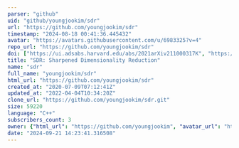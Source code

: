 ```yaml
---
parser: "github"
uid: "github/youngjookim/sdr"
url: "https://github.com/youngjookim/sdr"
timestamp: "2024-08-18 00:41:36.445432"
avatar: "https://avatars.githubusercontent.com/u/6983325?v=4"
repo_url: "https://github.com/youngjookim/sdr"
doi: ["https://ui.adsabs.harvard.edu/abs/2021arXiv211000317K", "https://ui.adsabs.harvard.edu/abs/2024ascl.soft08001K/abstract"]
title: "SDR: Sharpened Dimensionality Reduction"
name: "sdr"
full_name: "youngjookim/sdr"
html_url: "https://github.com/youngjookim/sdr"
created_at: "2020-07-09T07:12:41Z"
updated_at: "2022-04-04T10:34:20Z"
clone_url: "https://github.com/youngjookim/sdr.git"
size: 59220
language: "C++"
subscribers_count: 3
owner: {"html_url": "https://github.com/youngjookim", "avatar_url": "https://avatars.githubusercontent.com/u/6983325?v=4", "login": "youngjookim", "type": "User"}
date: "2024-09-21 14:23:41.316508"
---
```


